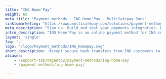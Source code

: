 ```yaml
---
title: "ING Home'Pay"
weight: 60
meta_title: "Payment methods - ING Home'Pay - MultiSafepay Docs"
linktomarketing: "https://www.multisafepay.com/solutions/payment-methods/ing-homepay"
meta_description: "Sign up. Build and test your payments integration. Explore our products and services. Use our API Reference, SDKs, and wrappers. Get support."
intro_description: "ING Home'Pay is an online payment method for ING customers in Belgium. Customers are redirected to their ING banking environment to complete payment."
layout: 'single'
faq: '.'
logo: '/logo/Payment_methods/ING_Homepay.svg' 
short_description: 'Accept secure bank transfers from ING customers in Belgium.'
aliases:
    - /support-tab/magento2/payment-methods/ing-home-pay
    - /payment-methods/ing-home-pay/

---
```


